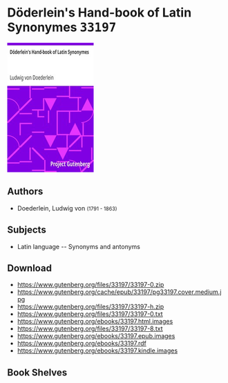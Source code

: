 # Döderlein's Hand-book of Latin Synonymes <kbd>33197</kbd>

![](./cover.medium.jpg "")

## Authors


 - Doederlein, Ludwig von <small>(1791 - 1863)</small>

## Subjects


 - Latin language -- Synonyms and antonyms

## Download


 - https://www.gutenberg.org/files/33197/33197-0.zip
 - https://www.gutenberg.org/cache/epub/33197/pg33197.cover.medium.jpg
 - https://www.gutenberg.org/files/33197/33197-h.zip
 - https://www.gutenberg.org/files/33197/33197-0.txt
 - https://www.gutenberg.org/ebooks/33197.html.images
 - https://www.gutenberg.org/files/33197/33197-8.txt
 - https://www.gutenberg.org/ebooks/33197.epub.images
 - https://www.gutenberg.org/ebooks/33197.rdf
 - https://www.gutenberg.org/ebooks/33197.kindle.images

## Book Shelves


